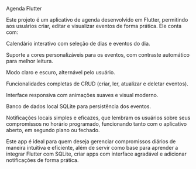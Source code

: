 Agenda Flutter

Este projeto é um aplicativo de agenda desenvolvido em Flutter, permitindo aos usuários criar, editar e visualizar eventos de forma prática. Ele conta com:

Calendário interativo com seleção de dias e eventos do dia.

Suporte a cores personalizáveis para os eventos, com contraste automático para melhor leitura.

Modo claro e escuro, alternável pelo usuário.

Funcionalidades completas de CRUD (criar, ler, atualizar e deletar eventos).

Interface responsiva com animações suaves e visual moderno.

Banco de dados local SQLite para persistência dos eventos.

Notificações locais simples e eficazes, que lembram os usuários sobre seus compromissos no horário programado, funcionando tanto com o aplicativo aberto, em segundo plano ou fechado.

Este app é ideal para quem deseja gerenciar compromissos diários de maneira intuitiva e eficiente, além de servir como base para aprender a integrar Flutter com SQLite, criar apps com interface agradável e adicionar notificações de forma prática.